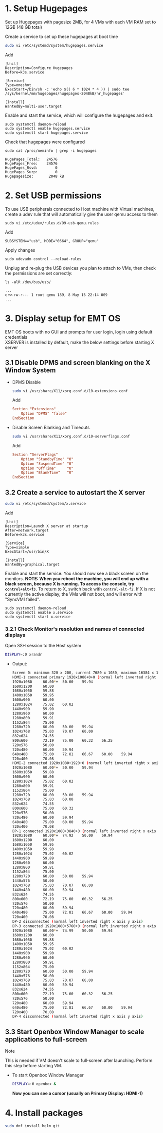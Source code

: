 # 1. Setup Hugepages
Set up Hugepages with pagesize 2MB, for 4 VMs with each VM RAM set to 12GB (48 GB total)

Create a service to set up these hugepages at boot time
```sh
sudo vi /etc/systemd/system/hugepages.service
```
Add
```
[Unit]
Description=Configure Hugepages
Before=k3s.service

[Service]
Type=oneshot
ExecStart=/bin/sh -c 'echo $(( 6 * 1024 * 4 )) | sudo tee /sys/kernel/mm/hugepages/hugepages-2048kB/nr_hugepages'

[Install]
WantedBy=multi-user.target
```

Enable and start the service, which will configure the hugepages and exit.
```
sudo systemctl daemon-reload
sudo systemctl enable hugepages.service
sudo systemctl start hugepages.service
```

Check that hugepages were configured
```
sudo cat /proc/meminfo | grep -i hugepages
```
```
HugePages_Total:   24576
HugePages_Free:    24576
HugePages_Rsvd:        0
HugePages_Surp:        0
Hugepagesize:       2048 kB
```

# 2. Set USB permissions
To use USB peripherals connected to Host machine with Virtual machines, create a udev rule that will automatically give the user qemu access to them
```
sudo vi /etc/udev/rules.d/99-usb-qemu.rules
```
Add
```
SUBSYSTEM=="usb", MODE="0664", GROUP="qemu"
```
Apply changes
```
sudo udevadm control --reload-rules
```
Unplug and re-plug the USB devices you plan to attach to VMs, then check the permissions are set correctly:
```
ls -alR /dev/bus/usb/
```
```
...
crw-rw-r--. 1 root qemu 189, 8 May 15 22:14 009
...
```

# 3. Display setup for EMT OS

EMT OS boots with no GUI and prompts for user login, login using default credentials\
XSERVER is installed by default, make the below settings before starting X server

## 3.1 Disable DPMS and screen blanking on the X Window System

-   DPMS Disable
    ```sh
    sudo vi /usr/share/X11/xorg.conf.d/10-extensions.conf
    ```
    Add
    ```conf
    Section "Extensions"
        Option "DPMS" "false"
    EndSection
    ```

-   Disable Screen Blanking and Timeouts
    ```sh
    sudo vi /usr/share/X11/xorg.conf.d/10-serverflags.conf
    ```
    Add
    ```conf
    Section "ServerFlags"
        Option "StandbyTime" "0"
        Option "SuspendTime" "0"
        Option "OffTime"     "0"
        Option "BlankTime"   "0"
    EndSection
    ```


## 3.2 Create a service to autostart the X server
```sh
sudo vi /etc/systemd/system/x.service
```
Add
```
[Unit]
Description=Launch X server at startup
After=network.target
Before=k3s.service

[Service]
Type=simple
ExecStart=/usr/bin/X

[Install]
WantedBy=graphical.target
```

Enable and start the service. You should now see a black screen on the monitors.
**NOTE: When you reboot the machine, you will end up with a black screen, because X is running. To access the console, try `control+alt+f3`.** To return to X, switch back with `control-alt-f2`. If X is not currently the active display, the VMs will not boot, and will error with "SyncVMI failed".
```
sudo systemctl daemon-reload
sudo systemctl enable x.service
sudo systemctl start x.service
```

### 3.2.1 Check Monitor's resolution and names of connected displays
Open SSH session to the Host system
```sh
DISPLAY=:0 xrandr
```
-   Output:
    ```sh
    Screen 0: minimum 320 x 200, current 7680 x 1080, maximum 16384 x 16384
    HDMI-1 connected primary 1920x1080+0+0 (normal left inverted right x axis y axis) 521mm x 293mm
    1920x1080     60.00*+  50.00    59.94
    1600x1200     60.00
    1680x1050     59.88
    1400x1050     59.95
    1600x900      60.00
    1280x1024     75.02    60.02
    1440x900      59.90
    1280x960      60.00
    1280x800      59.91
    1152x864      75.00
    1280x720      60.00    50.00    59.94
    1024x768      75.03    70.07    60.00
    832x624       74.55
    800x600       72.19    75.00    60.32    56.25
    720x576       50.00
    720x480       60.00    59.94
    640x480       75.00    72.81    66.67    60.00    59.94
    720x400       70.08
    HDMI-2 connected 1920x1080+1920+0 (normal left inverted right x axis y axis) 527mm x 296mm
    1920x1080     60.00*+  50.00    59.94
    1680x1050     59.88
    1600x900      60.00
    1280x1024     75.02    60.02
    1280x800      59.91
    1152x864      75.00
    1280x720      60.00    50.00    59.94
    1024x768      75.03    60.00
    832x624       74.55
    800x600       75.00    60.32
    720x576       50.00
    720x480       60.00    59.94
    640x480       75.00    60.00    59.94
    720x400       70.08
    DP-1 connected 1920x1080+3840+0 (normal left inverted right x axis y axis) 521mm x 293mm
    1920x1080     60.00*+  74.92    50.00    59.94
    1600x1200     60.00
    1680x1050     59.95
    1400x1050     59.98
    1280x1024     75.02    60.02
    1440x900      59.89
    1280x960      60.00
    1280x800      59.81
    1152x864      75.00
    1280x720      60.00    50.00    59.94
    1440x576      50.00
    1024x768      75.03    70.07    60.00
    1440x480      60.00    59.94
    832x624       74.55
    800x600       72.19    75.00    60.32    56.25
    720x576       50.00
    720x480       60.00    59.94
    640x480       75.00    72.81    66.67    60.00    59.94
    720x400       70.08
    DP-2 disconnected (normal left inverted right x axis y axis)
    DP-3 connected 1920x1080+5760+0 (normal left inverted right x axis y axis) 521mm x 293mm
    1920x1080     60.00*+  74.99    50.00    59.94
    1600x1200     60.00
    1680x1050     59.88
    1400x1050     59.95
    1280x1024     75.02    60.02
    1440x900      59.90
    1280x960      60.00
    1280x800      59.91
    1152x864      75.00
    1280x720      60.00    50.00    59.94
    1440x576      50.00
    1024x768      75.03    70.07    60.00
    1440x480      60.00    59.94
    832x624       74.55
    800x600       72.19    75.00    60.32    56.25
    720x576       50.00
    720x480       60.00    59.94
    640x480       75.00    72.81    66.67    60.00    59.94
    720x400       70.08
    DP-4 disconnected (normal left inverted right x axis y axis)
    ```

## 3.3 Start Openbox Window Manager to scale applications to full-screen
> [!Note]
> This is needed if VM doesn't scale to full-screen after launching.
> Perform this step before starting VM.

-   To start Openbox Window Manager
    ```sh
    DISPLAY=:0 openbox &
    ```
    **Now you can see a cursor (usually on Primary Display: HDMI-1)**

# 4. Install packages

```sh
sudo dnf install helm git
```
